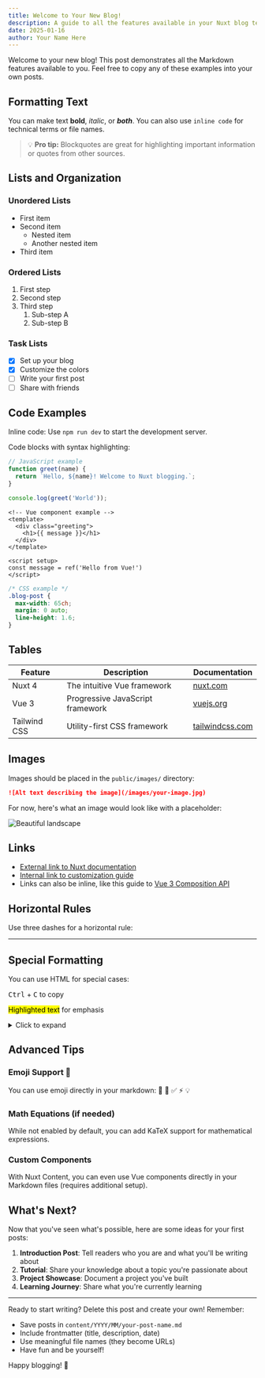```yaml
---
title: Welcome to Your New Blog!
description: A guide to all the features available in your Nuxt blog template, with examples you can copy
date: 2025-01-16
author: Your Name Here
---
```


Welcome to your new blog! This post demonstrates all the Markdown features available to you. Feel free to copy any of these examples into your own posts.

## Formatting Text

You can make text **bold**, *italic*, or ***both***. You can also use `inline code` for technical terms or file names.

> 💡 **Pro tip:** Blockquotes are great for highlighting important information or quotes from other sources.

## Lists and Organization

### Unordered Lists
- First item
- Second item
  - Nested item
  - Another nested item
- Third item

### Ordered Lists
1. First step
2. Second step
3. Third step
   1. Sub-step A
   2. Sub-step B

### Task Lists
- [x] Set up your blog
- [x] Customize the colors
- [ ] Write your first post
- [ ] Share with friends

## Code Examples

Inline code: Use `npm run dev` to start the development server.

Code blocks with syntax highlighting:

```javascript
// JavaScript example
function greet(name) {
  return `Hello, ${name}! Welcome to Nuxt blogging.`;
}

console.log(greet('World'));
```

```vue
<!-- Vue component example -->
<template>
  <div class="greeting">
    <h1>{{ message }}</h1>
  </div>
</template>

<script setup>
const message = ref('Hello from Vue!')
</script>
```

```css
/* CSS example */
.blog-post {
  max-width: 65ch;
  margin: 0 auto;
  line-height: 1.6;
}
```

## Tables

| Feature | Description | Documentation |
|---------|-------------|---------------|
| Nuxt 4 | The intuitive Vue framework | [nuxt.com](https://nuxt.com) |
| Vue 3 | Progressive JavaScript framework | [vuejs.org](https://vuejs.org) |
| Tailwind CSS | Utility-first CSS framework | [tailwindcss.com](https://tailwindcss.com) |

## Images

Images should be placed in the `public/images/` directory:

```markdown
![Alt text describing the image](/images/your-image.jpg)
```

For now, here's what an image would look like with a placeholder:

![Beautiful landscape](https://images.unsplash.com/photo-1506905925346-21bda4d32df4?w=800&q=80)

## Links

- [External link to Nuxt documentation](https://nuxt.com/docs)
- [Internal link to customization guide](/quick-customization)
- Links can also be inline, like this guide to [Vue 3 Composition API](https://vuejs.org/guide/extras/composition-api-faq.html)

## Horizontal Rules

Use three dashes for a horizontal rule:

---

## Special Formatting

You can use HTML for special cases:

<kbd>Ctrl</kbd> + <kbd>C</kbd> to copy

<mark>Highlighted text</mark> for emphasis

<details>
<summary>Click to expand</summary>

This is hidden content that can be revealed by clicking the summary above. Great for FAQs or additional information that might clutter the main content.

</details>

## Advanced Tips

### Emoji Support 🎉

You can use emoji directly in your markdown: 🚀 📝 ✅ ⚡ 💡

### Math Equations (if needed)

While not enabled by default, you can add KaTeX support for mathematical expressions.

### Custom Components

With Nuxt Content, you can even use Vue components directly in your Markdown files (requires additional setup).

## What's Next?

Now that you've seen what's possible, here are some ideas for your first posts:

1. **Introduction Post**: Tell readers who you are and what you'll be writing about
2. **Tutorial**: Share your knowledge about a topic you're passionate about
3. **Project Showcase**: Document a project you've built
4. **Learning Journey**: Share what you're currently learning

---

Ready to start writing? Delete this post and create your own! Remember:

- Save posts in `content/YYYY/MM/your-post-name.md`
- Include frontmatter (title, description, date)
- Use meaningful file names (they become URLs)
- Have fun and be yourself!

Happy blogging! 🎉